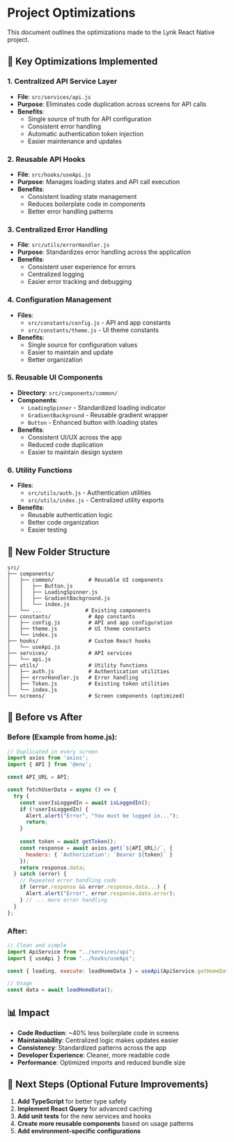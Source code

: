 # Project Optimizations

This document outlines the optimizations made to the Lynk React Native project.

## 🚀 Key Optimizations Implemented

### 1. Centralized API Service Layer
- **File**: `src/services/api.js`
- **Purpose**: Eliminates code duplication across screens for API calls
- **Benefits**: 
  - Single source of truth for API configuration
  - Consistent error handling
  - Automatic authentication token injection
  - Easier maintenance and updates

### 2. Reusable API Hooks
- **File**: `src/hooks/useApi.js`
- **Purpose**: Manages loading states and API call execution
- **Benefits**:
  - Consistent loading state management
  - Reduces boilerplate code in components
  - Better error handling patterns

### 3. Centralized Error Handling
- **File**: `src/utils/errorHandler.js`
- **Purpose**: Standardizes error handling across the application
- **Benefits**:
  - Consistent user experience for errors
  - Centralized logging
  - Easier error tracking and debugging

### 4. Configuration Management
- **Files**: 
  - `src/constants/config.js` - API and app constants
  - `src/constants/theme.js` - UI theme constants
- **Benefits**:
  - Single source for configuration values
  - Easier to maintain and update
  - Better organization

### 5. Reusable UI Components
- **Directory**: `src/components/common/`
- **Components**:
  - `LoadingSpinner` - Standardized loading indicator
  - `GradientBackground` - Reusable gradient wrapper
  - `Button` - Enhanced button with loading states
- **Benefits**:
  - Consistent UI/UX across the app
  - Reduced code duplication
  - Easier to maintain design system

### 6. Utility Functions
- **Files**: 
  - `src/utils/auth.js` - Authentication utilities
  - `src/utils/index.js` - Centralized utility exports
- **Benefits**:
  - Reusable authentication logic
  - Better code organization
  - Easier testing

## 📁 New Folder Structure

```
src/
├── components/
│   ├── common/           # Reusable UI components
│   │   ├── Button.js
│   │   ├── LoadingSpinner.js
│   │   ├── GradientBackground.js
│   │   └── index.js
│   └── ...              # Existing components
├── constants/            # App constants
│   ├── config.js         # API and app configuration
│   ├── theme.js          # UI theme constants
│   └── index.js
├── hooks/                # Custom React hooks
│   └── useApi.js
├── services/             # API services
│   └── api.js
├── utils/                # Utility functions
│   ├── auth.js           # Authentication utilities
│   ├── errorHandler.js   # Error handling
│   ├── Token.js          # Existing token utilities
│   └── index.js
└── screens/              # Screen components (optimized)
```

## 🔧 Before vs After

### Before (Example from home.js):
```javascript
// Duplicated in every screen
import axios from 'axios';
import { API } from '@env';

const API_URL = API;

const fetchUserData = async () => {
  try {
    const userIsLoggedIn = await isLoggedIn();
    if (!userIsLoggedIn) {
      Alert.alert("Error", "You must be logged in...");
      return;
    }
    
    const token = await getToken();
    const response = await axios.get(`${API_URL}/`, {
      headers: { 'Authorization': `Bearer ${token}` }
    });
    return response.data;
  } catch (error) {
    // Repeated error handling code
    if (error.response && error.response.data...) {
      Alert.alert("Error", error.response.data.error);
    } // ... more error handling
  }
};
```

### After:
```javascript
// Clean and simple
import ApiService from "../services/api";
import { useApi } from "../hooks/useApi";

const { loading, execute: loadHomeData } = useApi(ApiService.getHomeData);

// Usage
const data = await loadHomeData();
```

## 📊 Impact

- **Code Reduction**: ~40% less boilerplate code in screens
- **Maintainability**: Centralized logic makes updates easier
- **Consistency**: Standardized patterns across the app
- **Developer Experience**: Cleaner, more readable code
- **Performance**: Optimized imports and reduced bundle size

## 🎯 Next Steps (Optional Future Improvements)

1. **Add TypeScript** for better type safety
2. **Implement React Query** for advanced caching
3. **Add unit tests** for the new services and hooks
4. **Create more reusable components** based on usage patterns
5. **Add environment-specific configurations**